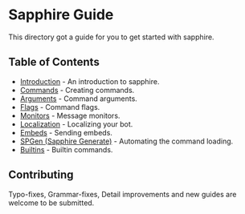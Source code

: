 # Sapphire Guide
This directory got a guide for you to get started with sapphire.

## Table of Contents
- [Introduction](Introduction.md) - An introduction to sapphire.
- [Commands](Commands.md) - Creating commands.
- [Arguments](Arguments.md) - Command arguments.
- [Flags](Flags.md) - Command flags.
- [Monitors](Monitors.md) - Message monitors.
- [Localization](Localization.md) - Localizing your bot.
- [Embeds](Embeds.md) - Sending embeds.
- [SPGen (Sapphire Generate)](SPGen.md) - Automating the command loading.
- [Builtins](Builtins.md) - Builtin commands.

## Contributing
Typo-fixes, Grammar-fixes, Detail improvements and new guides are welcome to be submitted.

